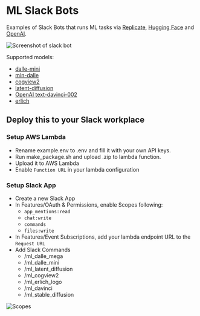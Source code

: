 # ML Slack Bots

Examples of Slack Bots that runs ML tasks via [Replicate](https://replicate.com/docs/api), [Hugging Face](https://huggingface.co/inference-api) and [OpenAI](https://beta.openai.com/).

![Screenshot of slack bot](https://user-images.githubusercontent.com/357497/177584534-cc971308-a357-4146-b623-0841ff8108cb.png)

Supported models:

- [dalle-mini](https://replicate.com/borisdayma/dalle-mini)
- [min-dalle](https://replicate.com/kuprel/min-dalle)
- [cogview2](https://replicate.com/thudm/cogview2)
- [latent-diffusion](https://huggingface.co/spaces/multimodalart/latentdiffusion)
- [OpenAI text-davinci-002](https://beta.openai.com/examples/)
- [erlich](https://replicate.com/laion-ai/erlich)

## Deploy this to your Slack workplace

### Setup AWS Lambda

- Rename example.env to .env and fill it with your own API keys.
- Run make_package.sh and upload .zip to lambda function.
- Upload it to AWS Lambda
- Enable `Function URL` in your lambda configuration

### Setup Slack App

- Create a new Slack App
- In Features/OAuth & Permissions, enable Scopes following:
  - `app_mentions:read`
  - `chat:write`
  - `commands`
  - `files:write`
- In Features/Event Subscriptions, add your lambda endpoint URL to the `Request URL`
- Add Slack Commands
  - /ml_dalle_mega
  - /ml_dalle_mini
  - /ml_latent_diffusion
  - /ml_cogview2
  - /ml_erlich_logo
  - /ml_davinci
  - /ml_stable_diffusion

![Scopes](https://user-images.githubusercontent.com/357497/177586091-4fcb4062-4869-4f38-a09d-49556d8f8f20.png)
